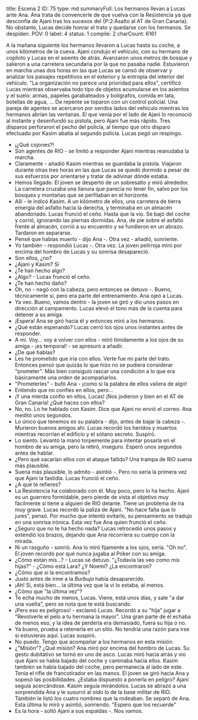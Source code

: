 title:          Escena 2
ID:             75
type:           md
summaryFull:    Los hermanos llevan a Lucas ante Ana. Ana trata de convencerle de que vuelva con la Resistencia ya que desconfía de Ajani tras los sucesos del {P:2:Asalto al AT de Gran Canaria}. No obstante, Lucas decide honrar el trato y quedarse con los hermanos. Se despiden.
POV:            0
label:          4
status:         1
compile:        2
charCount:      6161


A la mañana siguiente los hermanos llevaron a Lucas hasta su coche, a unos kilómetros de la cueva.
Ajani condujo el vehículo, con su hermano de copiloto y Lucas en el asiento de atrás. Avanzaron unos metros de bosque y salieron a una carretera secundaria por la que no pasaba nadie.
Estuvieron en marcha unas dos horas en las que Lucas se cansó de observar y analizar los paisajes repetitivos en el exterior y la entropía del interior del vehículo.
"La organización no parece una prioridad para ellos", certificó Lucas mientras observaba todo tipo de objetos acumularse en los asientos y el suelo: armas, papeles garabateados y bolígrafos, comida en lata, botellas de agua, ...
De repente se toparon con un control policial. Una pareja de agentes se acercaron por sendos lados del vehículo mientras los hermanos abrían las ventanas.
El que venía por el lado de Ajani lo reconoció al instante y desenfundó su pistola, pero Ajani fue más rápido. Tres disparos perforaron el pecho del policía, al tiempo que otro disparo efectuado por Kasim abatía al segundo policía.
Lucas pegó un respingo.
- ¡¿Qué cojones?!
- Son agentes de RIO - se limitó a responder Ajani mientras reanudaba la marcha.
- Claramente - añadió Kasim mientras se guardaba la pistola.
Viajaron durante otras tres horas en las que Lucas se quedó dormido a pesar de sus esfuerzos por orientarse y tratar de adivinar dónde estaba.
- Hemos llegado.
El joven se despertó de un sobresalto y miró alrededor. La carretera cruzaba una llanura que parecía no tener fin, salvo por los bosques y montañas que se perfilaban en el horizonte.
- Allí - le indicó Kasim.
A un kilómetro de ellos, una carretera de tierra emergía del asfalto hacia la derecha, y terminaba en un almacén abandonado.
Lucas frunció el ceño. Hasta que la vio.
Se bajó del coche y corrió, ignorando las piernas dormidas.
Ana, de pie sobre el asfalto frente al almacén, corrió a su encuentro y se fundieron en un abrazo. Tardaron en separarse.
- Pensé que habías muerto - dijo Ana -. Otra vez - añadió, sonriente.
- Yo también - respondió Lucas -. Otra vez.
La joven pelirroja miró por encima del hombro de Lucas y su sonrisa desapareció.
- Son ellos, ¿no?
- ¿Ajani y Kasim? Sí
- ¿Te han hecho algo?
- ¿Algo? - Lucas frunció el ceño.
- ¿Te han hecho daño?
- Oh, no - negó con la cabeza, pero entonces se detuvo -. Bueno, técnicamente sí, pero era parte del entrenamiento.
Ana ojeó a Lucas.
- Ya veo. Bueno, vamos dentro - la joven se giró y dio unos pasos en dirección al campamento.
Lucas elevó el tono más de la cuenta para detener a su amiga.
- ¡Espera!
Ana se giró hacia él y entonces miró a los hermanos.
- ¿Qué están esperando?
Lucas cerró los ojos unos instantes antes de responder.
- A mí. Voy... voy a volver con ellos - miró tímidamente a los ojos de su amiga - ¡es temporal! - se apresuró a añadir.
- ¿De qué hablas?
- Les he prometido que iría con ellos. Verte fue mi parte del trato.
Entonces pensó que quizás lo que hizo no se pudiera considerar "prometer". Más bien consiguió rascar una condición a lo que era básicamente una orden de acompañarlos.
- "Prometerles" - bufó Ana - ¡como si la palabra de ellos valiera de algo!
- Entiendo que no confíes en ellos, pero...
- ¡Y una mierda confío en ellos, Lucas! ¡Nos jodieron y bien en el AT de Gran Canaria! ¿Qué haces con ellos?
- No, no. Lo he hablado con Kasim. Dice que Ajani no envió el correo.
Ana meditó unos segundos.
- Lo único que tenemos es su palabra - dijo, antes de bajar la cabeza -. Murieron buenos amigos ahí.
Lucas recordó los heridos y muertos mientras recorrían el edificio y el sótano secreto.
Suspiró.
- Lo siento.
Levantó la mano torpemente para intentar posarla en el hombro de su amiga, pero la retiró, inseguro. Esperó unos segundos antes de hablar.
- ¿Pero qué sacarían ellos con el ataque fallido? Una trampa de RIO suena más plausible.
- Suena más plausible, lo admito - asintió -. Pero no sería la primera vez que Ajani la fastidia.
Lucas frunció el ceño.
- ¿A qué te refieres?
- La Resistencia ha colaborado con él. Muy poco, pero lo ha hecho. Ajani es un guerrero formidable, pero pierde de vista el objetivo muy fácilmente si tiene a alguien de RIO delante. Tiene un problema de ira muy grave.
Lucas recordó la paliza de Ajani. "No hace falta que lo jures", pensó.
Por mucho que intentó evitarlo, su pensamiento se tradujo en una sonrisa irónica.
Esta vez fue Ana quien frunció el ceño.
- ¿Seguro que no te ha hecho nada?
Lucas retrocedió unos pasos y extendió los brazos, dejando que Ana recorriera su cuerpo con la mirada.
- Ni un rasguño - sonrió.
Ana lo miró fijamente a los ojos, seria.
"Oh no". El joven recordó por qué nunca jugaba al Póker con su amiga.
- ¿Cómo están mis...? - Lucas se detuvo. "¿Todavía las veo como mis hijas?" - ¿Cómo está Lara? ¿Y Noemí? ¿La encontraron?
- ¿Cómo que si la encontramos?
- Justo antes de irme a la *Burbuja* había desaparecido.
- ¡Ah! Sí, está bien... la última vez que la vi lo estaba, al menos.
- ¿Cómo que "la última vez"?
- Te echa mucho de menos, Lucas. Viene, está unos días, y sale "a dar una vuelta", pero se nota que te está buscando.
- ¡Pero eso es peligroso! - exclamó Lucas.
Recordó a su "hija" jugar a "Revolverle el pelo a tu hermana la mayor". Una gran parte de él echaba de menos eso, y la idea de perderla era demasiado, fuera su hija o no.
- Ya bueno, prueba a retenerla en un sitio. No tendría una razón para irse si estuvieras aquí.
Lucas suspiró.
- No puedo. Tengo que acompañar a los hermanos en esta misión.
- ¿"Misión"? ¿Qué misión?
Ana miró por encima del hombro de Lucas. Su gesto dubitativo se tornó en uno de asco.
Lucas miró hacia atrás y vio que Ajani se había bajado del coche y caminaba hacia ellos. Kasim también se había bajado del coche, pero permanecía al lado de este.
Tenía el rifle de francotirador en las manos.
El joven se giró hacia Ana y sopesó las posibilidades. ¿Estaba dispuesto a ponerla en peligro?
Ajani seguía acercándose. Kasim seguía mirándolos.
Lucas se abrazó a una sorprendida Ana y le susurró al oído lo de la base militar de RIO. También le listó los cuatro nombres que la rodeaban.
Se separó de Ana. Esta última lo miró y asintió, sonriendo.
"Espero que los recuerde"
- Es la hora - soltó Ajani a sus espaldas -. Nos vamos.